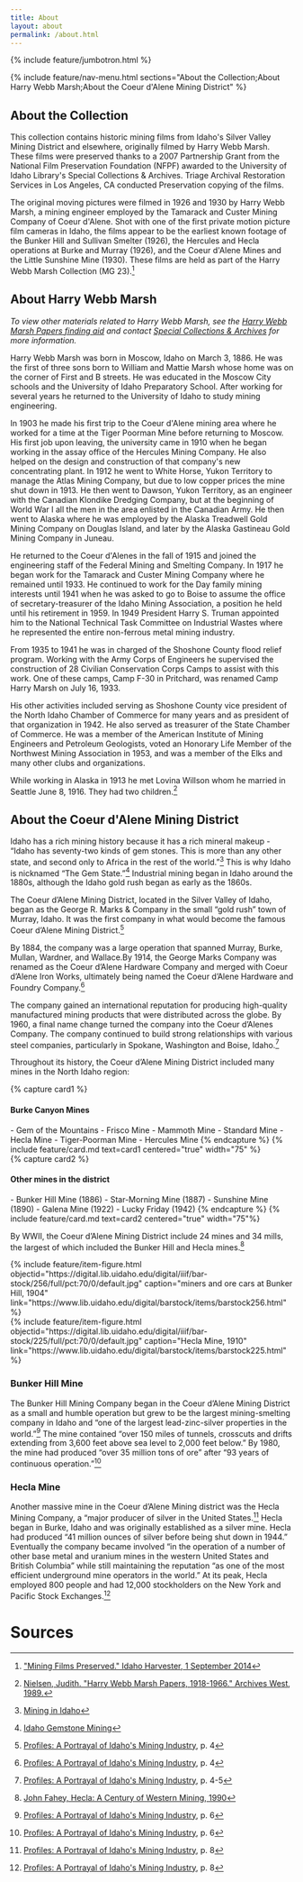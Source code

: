 ```yaml
---
title: About
layout: about
permalink: /about.html
---
```

{% include feature/jumbotron.html %} 

{% include feature/nav-menu.html sections="About the Collection;About Harry Webb Marsh;About the Coeur d'Alene Mining District" %} 

## About the Collection

This collection contains historic mining films from Idaho's Silver Valley Mining District and elsewhere, originally filmed by Harry Webb Marsh. These films were preserved thanks to a 2007 Partnership Grant from the National Film Preservation Foundation (NFPF) awarded to the University of Idaho Library's Special Collections & Archives. Triage Archival Restoration Services in Los Angeles, CA conducted Preservation copying of the films.

The original moving pictures were filmed in 1926 and 1930 by Harry Webb Marsh, a mining engineer employed by the Tamarack and Custer Mining Company of Coeur d'Alene. Shot with one of the first private motion picture film cameras in Idaho, the films appear to be the earliest known footage of the Bunker Hill and Sullivan Smelter (1926), the Hercules and Hecla operations at Burke and Murray (1926), and the Coeur d'Alene Mines and the Little Sunshine Mine (1930). These films are held as part of the Harry Webb Marsh Collection (MG 23).[^1]

## About Harry Webb Marsh

*To view other materials related to Harry Webb Marsh, see the [Harry Webb Marsh Papers finding aid](https://archiveswest.orbiscascade.org/ark:/80444/xv58486) and contact [Special Collections & Archives](https://www.lib.uidaho.edu/special-collections/) for more information.*

Harry Webb Marsh was born in Moscow, Idaho on March 3, 1886. He was the first of three sons born to William and Mattie Marsh whose home was on the corner of First and B streets. He was educated in the Moscow City schools and the University of Idaho Preparatory School. After working for several years he returned to the University of Idaho to study mining engineering. 

In 1903 he made his first trip to the Coeur d'Alene mining area where he worked for a time at the Tiger Poorman Mine before returning to Moscow. His first job upon leaving, the university came in 1910 when he began working in the assay office of the Hercules Mining Company. He also helped on the design and construction of that company's new concentrating plant. In 1912 he went to White Horse, Yukon Territory to manage the Atlas Mining Company, but due to low copper prices the mine shut down in 1913. He then went to Dawson, Yukon Territory, as an engineer with the Canadian Klondike Dredging Company, but at the beginning of World War I all the men in the area enlisted in the Canadian Army. He then went to Alaska where he was employed by the Alaska Treadwell Gold Mining Company on Douglas Island, and later by the Alaska Gastineau Gold Mining Company in Juneau.

He returned to the Coeur d'Alenes in the fall of 1915 and joined the engineering staff of the Federal Mining and Smelting Company. In 1917 he began work for the Tamarack and Custer Mining Company where he remained until 1933. He continued to work for the Day family mining interests until 1941 when he was asked to go to Boise to assume the office of secretary-treasurer of the Idaho Mining Association, a position he held until his retirement in 1959. In 1949 President Harry S. Truman appointed him to the National Technical Task Committee on Industrial Wastes where he represented the entire non-ferrous metal mining industry.

From 1935 to 1941 he was in charged of the Shoshone County flood relief program. Working with the Army Corps of Engineers he supervised the construction of 28 Civilian Conservation Corps Camps to assist with this work. One of these camps, Camp F-30 in Pritchard, was renamed Camp Harry Marsh on July 16, 1933.

His other activities included serving as Shoshone County vice president of the North Idaho Chamber of Commerce for many years and as president of that organization in 1942. He also served as treasurer of the State Chamber of Commerce. He was a member of the American Institute of Mining Engineers and Petroleum Geologists, voted an Honorary Life Member of the Northwest Mining Association in 1953, and was a member of the Elks and many other clubs and organizations.

While working in Alaska in 1913 he met Lovina Willson whom he married in Seattle June 8, 1916. They had two children.[^2]

## About the Coeur d'Alene Mining District

Idaho has a rich mining history because it has a rich mineral makeup - “Idaho has seventy-two kinds of gem stones. This is more than any other state, and second only to Africa in the rest of the world.”[^3] This is why Idaho is nicknamed “The Gem State.”[^4] Industrial mining began in Idaho around the 1880s, although the Idaho gold rush began as early as the 1860s.

The Coeur d’Alene Mining District, located in the Silver Valley of Idaho, began as the George R. Marks & Company in the small “gold rush” town of Murray, Idaho. It was the first company in what would become the famous Coeur d’Alene Mining District.[^5]

By 1884, the company was a large operation that spanned Murray, Burke, Mullan, Wardner, and Wallace.By 1914, the George Marks Company was renamed as the Coeur d’Alene Hardware Company and merged with Coeur d’Alene Iron Works, ultimately being named the Coeur d’Alene Hardware and Foundry Company.[^5]

The company gained an international reputation for producing high-quality manufactured mining products that were distributed across the globe. By 1960, a final name change turned the company into the Coeur d’Alenes Company. The company continued to build strong relationships with various steel companies, particularly in Spokane, Washington and Boise, Idaho.[^6]

Throughout its history, the Coeur d’Alene Mining District included many mines in the North Idaho region:

<div class="row">
<div class="col-md-6" markdown="1">
{% capture card1 %}
<h4>Burke Canyon Mines</h4>
- Gem of the Mountains
- Frisco Mine
- Mammoth Mine
- Standard Mine
- Hecla Mine
- Tiger-Poorman Mine
- Hercules Mine
{% endcapture %}
{% include feature/card.md text=card1 centered="true" width="75" %}
</div>
<div class="col-md-6" markdown="1">
{% capture card2 %}
<h4>Other mines in the district</h4>
- Bunker Hill Mine (1886)
- Star-Morning Mine (1887)
- Sunshine Mine (1890)
- Galena Mine (1922)
- Lucky Friday (1942)
{% endcapture %}
{% include feature/card.md text=card2 centered="true" width="75"%}
</div>
</div>

By WWII, the Coeur d’Alene Mining District include 24 mines and 34 mills, the largest of which included the Bunker Hill and Hecla mines.[^7]

<div class="row">
    <div class="col-md-6">
        {% include feature/item-figure.html objectid="https://digital.lib.uidaho.edu/digital/iiif/bar-stock/256/full/pct:70/0/default.jpg" caption="miners and ore cars at Bunker Hill, 1904" link="https://www.lib.uidaho.edu/digital/barstock/items/barstock256.html" %}
    </div>
    <div class="col-md-6">
        {% include feature/item-figure.html objectid="https://digital.lib.uidaho.edu/digital/iiif/bar-stock/225/full/pct:70/0/default.jpg" caption="Hecla Mine, 1910" link="https://www.lib.uidaho.edu/digital/barstock/items/barstock225.html" %}
    </div>
</div>

### Bunker Hill Mine

The Bunker Hill Mining Company began in the Coeur d’Alene Mining District as a small and humble operation but grew to be the largest mining-smelting company in Idaho and “one of the largest lead-zinc-silver properties in the world.”[^8] The mine contained “over 150 miles of tunnels, crosscuts and drifts extending from 3,600 feet above sea level to 2,000 feet below.” By 1980, the mine had produced “over 35 million tons of ore” after “93 years of continuous operation.”[^8]

### Hecla Mine

Another massive mine in the Coeur d’Alene Mining district was the Hecla Mining Company, a “major producer of silver in the United States.[^9] Hecla began in Burke, Idaho and was originally established as a silver mine. Hecla had produced “41 million ounces of silver before being shut down in 1944.” Eventually the company became involved “in the operation of a number of other base metal and uranium mines in the western United States and British Columbia” while still maintaining the reputation “as one of the most efficient underground mine operators in the world.” At its peak, Hecla employed 800 people and had 12,000 stockholders on the New York and Pacific Stock Exchanges.[^9]

# Sources

[^1]: ["Mining Films Preserved." Idaho Harvester, 1 September 2014](https://harvester.lib.uidaho.edu/posts/2014/09/01/mining-films-preserved.html)

[^2]: [Nielsen, Judith. "Harry Webb Marsh Papers, 1918-1966." Archives West, 1989.](https://archiveswest.orbiscascade.org/ark:/80444/xv58486)

[^3]: [Mining in Idaho](https://digitalatlas.cose.isu.edu/geog/mining/minemain.htm)

[^4]: [Idaho Gemstone Mining](https://geology.com/gemstones/states/idaho.shtml)

[^5]: [Profiles: A Portrayal of Idaho's Mining Industry](https://alliance-primo.hosted.exlibrisgroup.com/permalink/f/m1uotc/CP71127080850001451), p. 4

[^6]: [Profiles: A Portrayal of Idaho's Mining Industry](https://alliance-primo.hosted.exlibrisgroup.com/permalink/f/m1uotc/CP71127080850001451), p. 4-5

[^7]: [John Fahey, Hecla: A Century of Western Mining, 1990](https://alliance-primo.hosted.exlibrisgroup.com/permalink/f/m1uotc/CP71135980620001451)

[^8]: [Profiles: A Portrayal of Idaho's Mining Industry](https://alliance-primo.hosted.exlibrisgroup.com/permalink/f/m1uotc/CP71127080850001451), p. 6

[^9]: [Profiles: A Portrayal of Idaho's Mining Industry](https://alliance-primo.hosted.exlibrisgroup.com/permalink/f/m1uotc/CP71127080850001451), p. 8

<div class="clearfix"></div>

